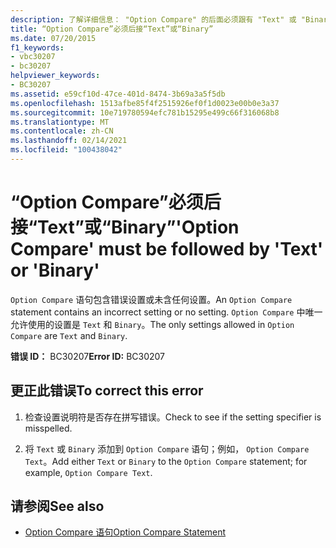 ```yaml
---
description: 了解详细信息： "Option Compare" 的后面必须跟有 "Text" 或 "Binary"
title: “Option Compare”必须后接“Text”或“Binary”
ms.date: 07/20/2015
f1_keywords:
- vbc30207
- bc30207
helpviewer_keywords:
- BC30207
ms.assetid: e59cf10d-47ce-401d-8474-3b69a3a5f5db
ms.openlocfilehash: 1513afbe85f4f2515926ef0f1d0023e00b0e3a37
ms.sourcegitcommit: 10e719780594efc781b15295e499c66f316068b8
ms.translationtype: MT
ms.contentlocale: zh-CN
ms.lasthandoff: 02/14/2021
ms.locfileid: "100438042"
---
```

# <a name="option-compare-must-be-followed-by-text-or-binary"></a><span data-ttu-id="41f2c-103">“Option Compare”必须后接“Text”或“Binary”</span><span class="sxs-lookup"><span data-stu-id="41f2c-103">'Option Compare' must be followed by 'Text' or 'Binary'</span></span>

<span data-ttu-id="41f2c-104">`Option Compare` 语句包含错误设置或未含任何设置。</span><span class="sxs-lookup"><span data-stu-id="41f2c-104">An `Option Compare` statement contains an incorrect setting or no setting.</span></span> <span data-ttu-id="41f2c-105">`Option Compare` 中唯一允许使用的设置是 `Text` 和 `Binary`。</span><span class="sxs-lookup"><span data-stu-id="41f2c-105">The only settings allowed in `Option Compare` are `Text` and `Binary`.</span></span>  
  
 <span data-ttu-id="41f2c-106">**错误 ID：** BC30207</span><span class="sxs-lookup"><span data-stu-id="41f2c-106">**Error ID:** BC30207</span></span>  
  
## <a name="to-correct-this-error"></a><span data-ttu-id="41f2c-107">更正此错误</span><span class="sxs-lookup"><span data-stu-id="41f2c-107">To correct this error</span></span>  
  
1. <span data-ttu-id="41f2c-108">检查设置说明符是否存在拼写错误。</span><span class="sxs-lookup"><span data-stu-id="41f2c-108">Check to see if the setting specifier is misspelled.</span></span>  
  
2. <span data-ttu-id="41f2c-109">将 `Text` 或 `Binary` 添加到 `Option Compare` 语句；例如， `Option Compare Text`。</span><span class="sxs-lookup"><span data-stu-id="41f2c-109">Add either `Text` or `Binary` to the `Option Compare` statement; for example, `Option Compare Text`.</span></span>  
  
## <a name="see-also"></a><span data-ttu-id="41f2c-110">请参阅</span><span class="sxs-lookup"><span data-stu-id="41f2c-110">See also</span></span>

- [<span data-ttu-id="41f2c-111">Option Compare 语句</span><span class="sxs-lookup"><span data-stu-id="41f2c-111">Option Compare Statement</span></span>](../language-reference/statements/option-compare-statement.md)
